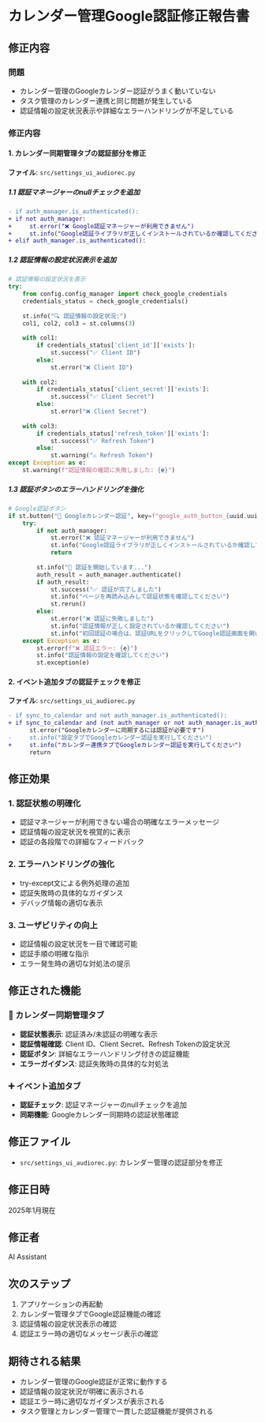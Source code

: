 # カレンダー管理Google認証修正報告書

## 修正内容

### 問題
- カレンダー管理のGoogleカレンダー認証がうまく動いていない
- タスク管理のカレンダー連携と同じ問題が発生している
- 認証情報の設定状況表示や詳細なエラーハンドリングが不足している

### 修正内容

#### 1. カレンダー同期管理タブの認証部分を修正
**ファイル**: `src/settings_ui_audiorec.py`

##### 1.1 認証マネージャーのnullチェックを追加
```diff
- if auth_manager.is_authenticated():
+ if not auth_manager:
+     st.error("❌ Google認証マネージャーが利用できません")
+     st.info("Google認証ライブラリが正しくインストールされているか確認してください")
+ elif auth_manager.is_authenticated():
```

##### 1.2 認証情報の設定状況表示を追加
```python
# 認証情報の設定状況を表示
try:
    from config.config_manager import check_google_credentials
    credentials_status = check_google_credentials()
    
    st.info("🔍 認証情報の設定状況:")
    col1, col2, col3 = st.columns(3)
    
    with col1:
        if credentials_status['client_id']['exists']:
            st.success("✅ Client ID")
        else:
            st.error("❌ Client ID")
    
    with col2:
        if credentials_status['client_secret']['exists']:
            st.success("✅ Client Secret")
        else:
            st.error("❌ Client Secret")
    
    with col3:
        if credentials_status['refresh_token']['exists']:
            st.success("✅ Refresh Token")
        else:
            st.warning("⚠️ Refresh Token")
except Exception as e:
    st.warning(f"認証情報の確認に失敗しました: {e}")
```

##### 1.3 認証ボタンのエラーハンドリングを強化
```python
# Google認証ボタン
if st.button("🔐 Googleカレンダー認証", key=f"google_auth_button_{uuid.uuid4().hex[:8]}"):
    try:
        if not auth_manager:
            st.error("❌ 認証マネージャーが利用できません")
            st.info("Google認証ライブラリが正しくインストールされているか確認してください")
            return
        
        st.info("🔄 認証を開始しています...")
        auth_result = auth_manager.authenticate()
        if auth_result:
            st.success("✅ 認証が完了しました")
            st.info("ページを再読み込みして認証状態を確認してください")
            st.rerun()
        else:
            st.error("❌ 認証に失敗しました")
            st.info("認証情報が正しく設定されているか確認してください")
            st.info("初回認証の場合は、認証URLをクリックしてGoogle認証画面を開いてください")
    except Exception as e:
        st.error(f"❌ 認証エラー: {e}")
        st.info("認証情報の設定を確認してください")
        st.exception(e)
```

#### 2. イベント追加タブの認証チェックを修正
**ファイル**: `src/settings_ui_audiorec.py`

```diff
- if sync_to_calendar and not auth_manager.is_authenticated():
+ if sync_to_calendar and (not auth_manager or not auth_manager.is_authenticated()):
      st.error("Googleカレンダーに同期するには認証が必要です")
-     st.info("設定タブでGoogleカレンダー認証を実行してください")
+     st.info("カレンダー連携タブでGoogleカレンダー認証を実行してください")
      return
```

## 修正効果

### 1. 認証状態の明確化
- 認証マネージャーが利用できない場合の明確なエラーメッセージ
- 認証情報の設定状況を視覚的に表示
- 認証の各段階での詳細なフィードバック

### 2. エラーハンドリングの強化
- try-except文による例外処理の追加
- 認証失敗時の具体的なガイダンス
- デバッグ情報の適切な表示

### 3. ユーザビリティの向上
- 認証情報の設定状況を一目で確認可能
- 認証手順の明確な指示
- エラー発生時の適切な対処法の提示

## 修正された機能

### 🔄 カレンダー同期管理タブ
- **認証状態表示**: 認証済み/未認証の明確な表示
- **認証情報確認**: Client ID、Client Secret、Refresh Tokenの設定状況
- **認証ボタン**: 詳細なエラーハンドリング付きの認証機能
- **エラーガイダンス**: 認証失敗時の具体的な対処法

### ➕ イベント追加タブ
- **認証チェック**: 認証マネージャーのnullチェックを追加
- **同期機能**: Googleカレンダー同期時の認証状態確認

## 修正ファイル
- `src/settings_ui_audiorec.py`: カレンダー管理の認証部分を修正

## 修正日時
2025年1月現在

## 修正者
AI Assistant

## 次のステップ
1. アプリケーションの再起動
2. カレンダー管理タブでGoogle認証機能の確認
3. 認証情報の設定状況表示の確認
4. 認証エラー時の適切なメッセージ表示の確認

## 期待される結果
- カレンダー管理のGoogle認証が正常に動作する
- 認証情報の設定状況が明確に表示される
- 認証エラー時に適切なガイダンスが表示される
- タスク管理とカレンダー管理で一貫した認証機能が提供される
